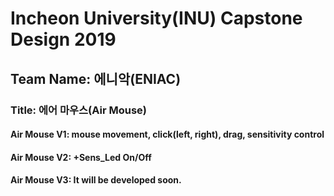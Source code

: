 # Incheon University(INU) Capstone Design 2019
## Team Name: 에니악(ENIAC)   
### Title: 에어 마우스(Air Mouse)   

#### Air Mouse V1: mouse movement, click(left, right), drag, sensitivity control  
#### Air Mouse V2: +Sens_Led On/Off   
#### Air Mouse V3: It will be developed soon.     
